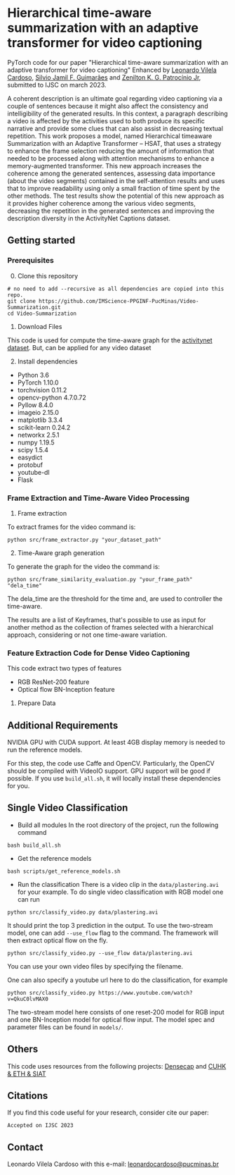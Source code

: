 Hierarchical time-aware summarization with an adaptive transformer for video captioning
=====
PyTorch code for our paper "Hierarchical time-aware summarization with an adaptive transformer for video captioning" Enhanced by [Leonardo Vilela Cardoso](http://lattes.cnpq.br/6741312586742178), [Silvio Jamil F. Guimarães](http://lattes.cnpq.br/8522089151904453) and [Zenilton K. G. Patrocínio Jr](http://lattes.cnpq.br/8895634496108399), submitted to IJSC on march 2023.

A coherent description is an ultimate goal regarding video captioning via a couple of sentences because it might also affect the consistency and intelligibility of the generated results. In this context, a paragraph describing a video is affected by the activities used to both produce its specific narrative and provide some clues that can also assist in decreasing textual repetition. This work proposes a model, named Hierarchical timeaware Summarization with an Adaptive Transformer – HSAT, that uses a strategy to enhance the frame selection reducing the amount of information that needed to be processed along with attention mechanisms to enhance a memory-augmented transformer. This new approach increases the coherence among the generated sentences, assessing
data importance (about the video segments) contained in the self-attention results and uses that to improve readability using only a small fraction of time spent by the other methods. The test results show the potential of this new approach as it provides higher coherence among the various video segments, decreasing the repetition in the generated sentences and improving the description diversity in the ActivityNet Captions dataset.

## Getting started
### Prerequisites
0. Clone this repository
```
# no need to add --recursive as all dependencies are copied into this repo.
git clone https://github.com/IMScience-PPGINF-PucMinas/Video-Summarization.git
cd Video-Summarization
```

1. Download Files

This code is used for compute the time-aware graph for the [activitynet dataset](http://activity-net.org/download.html). But, can be applied for any video dataset

2. Install dependencies
- Python 3.6
- PyTorch 1.10.0
- torchvision 0.11.2
- opencv-python 4.7.0.72
- Pyllow 8.4.0
- imageio 2.15.0
- matplotlib 3.3.4
- scikit-learn 0.24.2
- networkx 2.5.1
- numpy 1.19.5
- scipy 1.5.4
- easydict
- protobuf
- youtube-dl
- Flask

### Frame Extraction and Time-Aware Video Processing


1. Frame extraction

To extract frames for the video command is:
```
python src/frame_extractor.py "your_dataset_path"
```

2. Time-Aware graph generation

To generate the graph for the video the command is:
```
python src/frame_similarity_evaluation.py "your_frame_path" "dela_time"
```

The dela_time are the threshold for the time and, are used to controller the time-aware.

The results are a list of Keyframes, that's possible to use as input for another method as the collection of frames selected with a hierarchical approach, considering or not one time-aware variation.

### Feature Extraction Code for Dense Video Captioning
This code extract two types of features
- RGB ResNet-200 feature
- Optical flow BN-Inception feature

1. Prepare Data

## Additional Requirements

NVIDIA GPU with CUDA support. At least 4GB display memory is needed to run the reference models.

For this step, the code use Caffe and OpenCV. 
Particularly, the OpenCV should be compiled with VideoIO support. GPU support will be good if possible.
If you use `build_all.sh`, it will locally install these dependencies for you.

## Single Video Classification

- Build all modules
In the root directory of the project, run the following command
```
bash build_all.sh
```
- Get the reference models
```
bash scripts/get_reference_models.sh
```
- Run the classification
There is a video clip in the `data/plastering.avi` for your example.
To do single video classification with RGB model one can run
```
python src/classify_video.py data/plastering.avi
```
It should print the top 3 prediction in the output.
To use the two-stream model, one can add `--use_flow` flag to the command. The framework will then extract optical flow on the fly.
```
python src/classify_video.py --use_flow data/plastering.avi
```
You can use your own video files by specifying the filename. 

One can also specify a youtube url here to do the classification, for example
```
python src/classify_video.py https://www.youtube.com/watch?v=QkuC0lvMAX0
```

The two-stream model here consists of one reset-200 model for RGB input and one BN-Inception model for optical flow input. The model spec and parameter files can be found in `models/`.

## Others
This code uses resources from the following projects: 
[Densecap](https://github.com/LuoweiZhou/densecap) and 
[CUHK & ETH & SIAT](https://github.com/yjxiong/anet2016-cuhk)

## Citations
If you find this code useful for your research, consider cite our paper:
```
Accepted on IJSC 2023
```
## Contact
Leonardo Vilela Cardoso with this e-mail: leonardocardoso@pucminas.br
